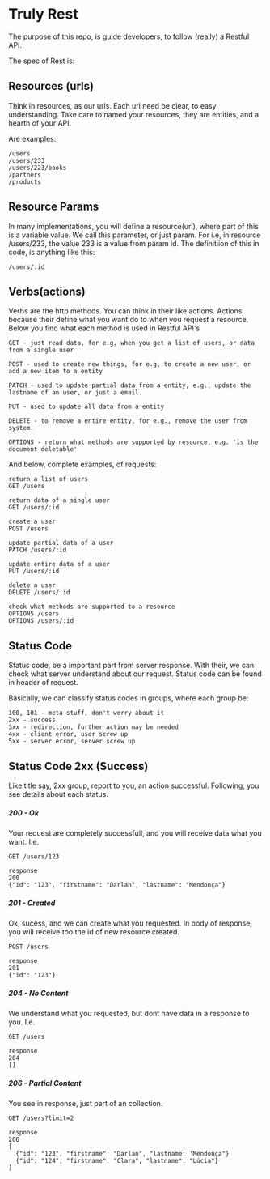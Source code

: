 # Truly Rest

The purpose of this repo, is guide developers, to follow (really) a Restful API.

The spec of Rest is:

## Resources (urls)

Think in resources, as our urls. Each url need be clear, to easy understanding. Take care to named your resources, they are entities, and a hearth of your API.

Are examples:

```http
/users
/users/233
/users/223/books
/partners
/products
```

## Resource Params

In many implementations, you will define a resource(url), where part of this is a variable value. We call this parameter, or just param. For i.e, in resource /users/233, the value 233 is a value from param id. The definitiion of this in code, is anything like this:

```
/users/:id
```

## Verbs(actions)

Verbs are the http methods. You can think in their like actions.
Actions because their define what you want do to when you request a resource. Below you find what each method is used in Restful API's

```
GET - just read data, for e.g, when you get a list of users, or data from a single user

POST - used to create new things, for e.g, to create a new user, or add a new item to a entity

PATCH - used to update partial data from a entity, e.g., update the lastname of an user, or just a email.

PUT - used to update all data from a entity

DELETE - to remove a entire entity, for e.g., remove the user from system.

OPTIONS - return what methods are supported by resource, e.g. 'is the document deletable'

```

And below, complete examples, of requests:

```http
return a list of users
GET /users

return data of a single user
GET /users/:id

create a user
POST /users

update partial data of a user
PATCH /users/:id

update entire data of a user
PUT /users/:id

delete a user
DELETE /users/:id

check what methods are supported to a resource
OPTIONS /users
OPTIONS /users/:id
```

## Status Code

Status code, be a important part from server response. With their, we can check what server understand about our request. Status code can be found in header of request.

Basically, we can classify status codes in groups, where each group be:

```
100, 101 - meta stuff, don't worry about it
2xx - success
3xx - redirection, further action may be needed
4xx - client error, user screw up
5xx - server error, server screw up
```

## Status Code 2xx (Success)

Like title say, 2xx group, report to you, an action successful. Following, you see details about each status.

##### 200 - Ok

Your request are completely successfull, and you will receive data what you want. I.e.

```http
GET /users/123

response
200
{"id": "123", "firstname": "Darlan", "lastname": "Mendonça"}
```

##### 201 - Created

Ok, sucess, and we can create what you requested. In body of response, you will receive too the id of new resource created. 

```http
POST /users

response
201
{"id": "123"}
```

##### 204 - No Content

We understand what you requested, but dont have data in a response to you. I.e.

```http
GET /users

response
204
[]
```

##### 206 - Partial Content

You see in response, just part of an collection.

```http
GET /users?limit=2

response
206
[
  {"id": "123", "firstname": "Darlan", "lastname: 'Mendonça"}
  {"id": "124", "firstname": "Clara", "lastname": "Lúcia"}
]
```


